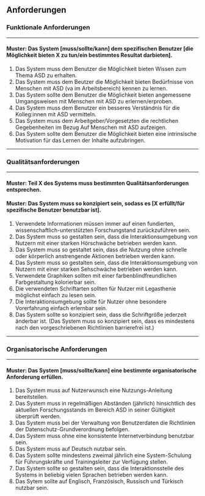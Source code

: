 ## Anforderungen

### Funktionale Anforderungen
---
#### Muster: Das System [muss/sollte/kann] dem spezifischen Benutzer [die Möglichkeit bieten X zu tun/ein bestimmtes Resultat darbieten].
1. Das System muss dem Benutzer die Möglichkeit bieten Wissen zum Thema ASD zu erhalten.
2. Das System muss dem Beutzer die Möglichkeit bieten Bedürfnisse von Menschen mit ASD (va im Arbeitsbereich) kennen zu lernen.
3. Das System sollte dem Benutzer die Möglichkeit bieten angemessene Umgangsweisen mit Menschen mit ASD zu erlernen/erproben.
4. Das System muss dem Benutzer ein besseres Verständnis für die Kolleg:innen mit ASD vermitteln.
5. Das System muss dem Arbeitgeber/Vorgesetzten die rechtlichen Gegebenheiten im Bezug Auf Menschen mit ASD aufzeigen.
6. Das System sollte dem Benutzer die Möglichkeit bieten eine intrinsische Motivation für das Lernen der Inhalte aufzubringen.
   
---
### Qualitätsanforderungen
---
#### Muster: Teil X des Systems muss bestimmten Qualitätsanforderungen entsprechen.
#### Muster: Das System muss so konzipiert sein, sodass es [X erfüllt/für spezifische Benutzer benutzbar ist].
1. Verwendete Informationen müssen immer auf einen fundierten, wissenschaftlich-unterstützten Forschungstand zurückzuführen sein.
1. Das System muss so gestalten sein, dass die Interaktionsumgebung von Nutzern mit einer starken Hörschwäche betrieben werden kann.
1. Das System muss so gestaltet sein, dass die Nutzung ohne schnelle oder körperlich anstrengende Aktionen betrieben werden kann.
1. Das System muss so gestalten sein, dass die Interaktionsumgebung von Nutzern mit einer starken Sehschwäche betrieben werden kann.
1. Verwendete Graphiken sollten mit einer farbenblindfreundlichen Farbgestaltung kolorierbar sein.
1. Die verwendeten Schriftarten sollten für Nutzer mit Legasthenie möglichst einfach zu lesen sein.
1. Die Interaktionsumgebung sollte für Nutzer ohne besondere Vorerfahrung einfach erlernbar sein.
1. Das System sollte so konzipiert sein, dass die Schriftgröße jederzeit änderbar ist.
(Das System muss so konzipiert sein, dass es mindestens nach den vorgeschriebenen Richtlinien barrierefrei ist.)
---
### Organisatorische Anforderungen
---
#### Muster: Das System [muss/sollte/kann] eine bestimmte organisatorische Anforderung erfüllen.
1. Das System muss auf Nutzerwunsch eine Nutzungs-Anleitung bereitstellen.
1. Das System muss in regelmäßigen Abständen (jährlich) hinsichtlich des aktuellen Forschungsstands im Bereich ASD in seiner Gültigkeit überprüft werden.
1. Das System muss bei der Verwaltung von Benutzerdaten die Richtlinien der Datenschutz-Grundverordnung befolgen.
1. Das System muss ohne eine konsistente Internetverbindung benutzbar sein.
1. Das System muss auf Deutsch nutzbar sein.
1. Das System sollte mindestens zweimal jährlich eine System-Schulung für Führungskräfte und Trainingsleiter zur Verfügung stellen.
1. Das System sollte so gestalten sein, dass die Interaktionsstelle des Systems in beliebig vielen Sprachen betrieben werden kann.
1. Das Sytem sollte auf Englisch, Französisch, Russisch und Türkisch nutzbar sein.
